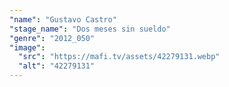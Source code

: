 ```yaml
---
"name": "Gustavo Castro"
"stage_name": "Dos meses sin sueldo"
"genre": "2012_050"
"image":
  "src": "https://mafi.tv/assets/42279131.webp"
  "alt": "42279131"
---
```

